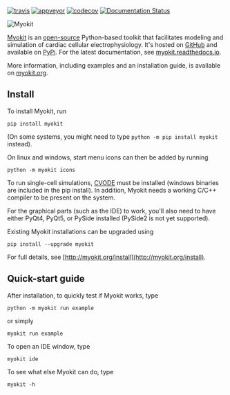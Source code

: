 [![travis](https://travis-ci.org/MichaelClerx/myokit.svg?branch=master)](https://travis-ci.org/MichaelClerx/myokit)
[![appveyor](https://ci.appveyor.com/api/projects/status/u2e6bc6tklgxyyra/branch/master?svg=true)](https://ci.appveyor.com/project/MichaelClerx/myokit)
[![codecov](https://codecov.io/gh/MichaelClerx/myokit/branch/master/graph/badge.svg)](https://codecov.io/gh/MichaelClerx/myokit)
[![Documentation Status](https://readthedocs.org/projects/myokit/badge/?version=latest)](https://myokit.readthedocs.io/?badge=latest)

![Myokit](http://myokit.org/static/img/logo.png)

[Myokit](http://myokit.org) is an [open-source](https://github.com/MichaelClerx/myokit/blob/master/LICENSE.txt) Python-based toolkit that facilitates modeling and simulation of cardiac cellular electrophysiology.
It's hosted on [GitHub](https://github.com/MichaelClerx/myokit/) and available on [PyPi](https://pypi.org/project/myokit/).
For the latest documentation, see [myokit.readthedocs.io](https://myokit.readthedocs.io/).

More information, including examples and an installation guide, is available on [myokit.org](http://myokit.org).


## Install

To install Myokit, run

    pip install myokit

(On some systems, you might need to type `python -m pip install myokit` instead).

On linux and windows, start menu icons can then be added by running

    python -m myokit icons

To run single-cell simulations, [CVODE](https://computation.llnl.gov/projects/sundials/sundials-software) must be installed (windows binaries are included in the pip install).
In addition, Myokit needs a working C/C++ compiler to be present on the system.

For the graphical parts (such as the IDE) to work, you'll also need to have either PyQt4, PyQt5, or PySide installed (PySide2 is not yet supported).

Existing Myokit installations can be upgraded using

    pip install --upgrade myokit

For full details, see [http://myokit.org/install](http://myokit.org/install).

## Quick-start guide

After installation, to quickly test if Myokit works, type

    python -m myokit run example
    
or simply

    myokit run example
    
To open an IDE window, type

    myokit ide

To see what else Myokit can do, type

    myokit -h

